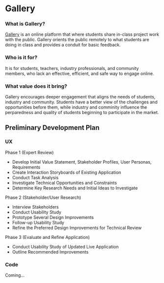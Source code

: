 # Gallery

### What is Gallery?

[Gallery](https://galleries.idew.org) is an online platform that where students share in-class project work with the public. Gallery orients the public remotely to what students are doing in class and provides a conduit for basic feedback.

### Who is it for?

It is for students, teachers, industry professionals, and community members, who lack an effective, efficient, and safe way to engage online.

### What value does it bring?

Gallery encourages deeper engagement that aligns the needs of students, industry and community. Students have a better view of the challenges and opportunities before them, while industry and comminity influence the perparedness and quality of students beginning to participate in the market.

## Preliminary Development Plan

### UX
Phase 1 (Expert Review)
- Develop Initial Value Statement, Stakeholder Profiles, User Personas, Requirements
- Create Interaction Storyboards of Existing Application
- Conduct Task Analysis
- Investigate Technical Opportunities and Constraints
- Determine Key Research Needs and Initial Ideas to Investigate

Phase 2 (Stakeholder/User Research)
- Interview Stakeholders
- Conduct Usability Study
- Prototype Several Design Improvements
- Follow-up Usability Study
- Refine the Preferred Design Improvements for Technical Review

Phase 3 (Evaluate and Refine Application)
- Conduct Usability Study of Updated Live Application
- Outline Recommended Improvements

### Code

Coming...
